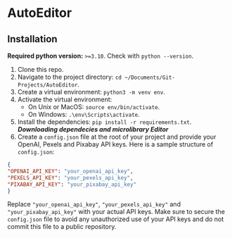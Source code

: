 # AutoEditor

## Installation
**Required python version:** `>=3.10`. Check with `python --version`.

1. Clone this repo.
2. Navigate to the project directory: `cd ~/Documents/Git-Projects/AutoEditor`.
3. Create a virtual environment: `python3 -m venv env`.
4. Activate the virtual environment:
   - On Unix or MacOS: `source env/bin/activate`.
   - On Windows: `.\env\Scripts\activate`.
5. Install the dependencies: `pip install -r requirements.txt`. ***Downloading dependecies and microlibrary Editor***
6. Create a `config.json` file at the root of your project and provide your OpenAI, Pexels and Pixabay API keys. Here is a sample structure of `config.json`:
```json
{
"OPENAI_API_KEY": "your_openai_api_key",
"PEXELS_API_KEY": "your_pexels_api_key",
"PIXABAY_API_KEY": "your_pixabay_api_key"
}
```

Replace `"your_openai_api_key"`, `"your_pexels_api_key"` and `"your_pixabay_api_key"` with your actual API keys. Make sure to secure the `config.json` file to avoid any unauthorized use of your API keys and do not commit this file to a public repository.